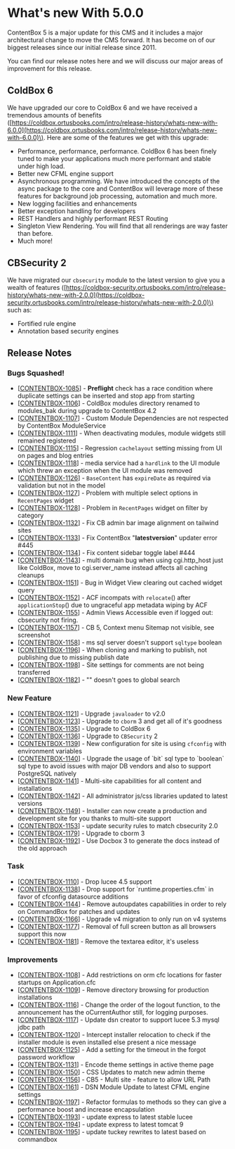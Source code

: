 # What's new With 5.0.0

ContentBox 5 is a major update for this CMS and it includes a major architectural change to move the CMS forward.  It has become on of our biggest releases since our initial release since 2011.

You can find our release notes here and we will discuss our major areas of improvement for this release.

## ColdBox 6

We have upgraded our core to ColdBox 6 and we have received a tremendous amounts of benefits \([https://coldbox.ortusbooks.com/intro/release-history/whats-new-with-6.0.0](https://coldbox.ortusbooks.com/intro/release-history/whats-new-with-6.0.0)\).  Here are some of the features we get with this upgrade:

* Performance, performance, performance.  ColdBox 6 has been finely tuned to make your applications much more performant and stable under high load.
* Better new CFML engine support
* Asynchronous programming.  We have introduced the concepts of the async package to the core and ContentBox will leverage more of these features for background job processing, automation and much more.
* New logging facilities and enhancements
* Better exception handling for developers
* REST Handlers and highly performant REST Routing
* Singleton View Rendering. You will find that all renderings are way faster than before.
* Much more!

## CBSecurity 2

We have migrated our `cbsecurity` module to the latest version to give you a wealth of features \([https://coldbox-security.ortusbooks.com/intro/release-history/whats-new-with-2.0.0](https://coldbox-security.ortusbooks.com/intro/release-history/whats-new-with-2.0.0)\) such as:

* Fortified rule engine
* Annotation based security engines

## Release Notes

### Bugs Squashed!

* \[[CONTENTBOX-1085](https://ortussolutions.atlassian.net/browse/CONTENTBOX-1085)\] - **Preflight** check has a race condition where duplicate settings can be inserted and stop app from starting
* \[[CONTENTBOX-1106](https://ortussolutions.atlassian.net/browse/CONTENTBOX-1106)\] - ColdBox modules directory renamed to modules\_bak during upgrade to ContentBox 4.2
* \[[CONTENTBOX-1107](https://ortussolutions.atlassian.net/browse/CONTENTBOX-1107)\] - Custom Module Dependencies are not respected by ContentBox ModuleService
* \[[CONTENTBOX-1111](https://ortussolutions.atlassian.net/browse/CONTENTBOX-1111)\] - When deactivating modules, module widgets still remained registered
* \[[CONTENTBOX-1115](https://ortussolutions.atlassian.net/browse/CONTENTBOX-1115)\] - Regression `cachelayout` setting missing from UI on pages and blog entries
* \[[CONTENTBOX-1118](https://ortussolutions.atlassian.net/browse/CONTENTBOX-1118)\] - media service had a `hardlink` to the UI module which threw an exception when the UI module was removed
* \[[CONTENTBOX-1126](https://ortussolutions.atlassian.net/browse/CONTENTBOX-1126)\] - `BaseContent` has `expireDate` as required via validation but not in the model
* \[[CONTENTBOX-1127](https://ortussolutions.atlassian.net/browse/CONTENTBOX-1127)\] - Problem with multiple select options in `RecentPages` widget
* \[[CONTENTBOX-1128](https://ortussolutions.atlassian.net/browse/CONTENTBOX-1128)\] - Problem in `RecentPages` widget on filter by category
* \[[CONTENTBOX-1132](https://ortussolutions.atlassian.net/browse/CONTENTBOX-1132)\] - Fix CB admin bar image alignment on tailwind sites
* \[[CONTENTBOX-1133](https://ortussolutions.atlassian.net/browse/CONTENTBOX-1133)\] - Fix ContentBox "**latestversion**" updater error \#445
* \[[CONTENTBOX-1134](https://ortussolutions.atlassian.net/browse/CONTENTBOX-1134)\] - Fix content sidebar toggle label \#444
* \[[CONTENTBOX-1143](https://ortussolutions.atlassian.net/browse/CONTENTBOX-1143)\] - multi domain bug when using cgi.http\_host just like ColdBox, move to cgi.server\_name instead affects all caching cleanups
* \[[CONTENTBOX-1151](https://ortussolutions.atlassian.net/browse/CONTENTBOX-1151)\] - Bug in Widget View clearing out cached widget query
* \[[CONTENTBOX-1152](https://ortussolutions.atlassian.net/browse/CONTENTBOX-1152)\] - ACF incompats with `relocate`\(\) after `applicationStop`\(\) due to ungraceful app metadata wiping by ACF
* \[[CONTENTBOX-1155](https://ortussolutions.atlassian.net/browse/CONTENTBOX-1155)\] - Admin Views Accessible even if logged out: cbsecurity not firing.
* \[[CONTENTBOX-1157](https://ortussolutions.atlassian.net/browse/CONTENTBOX-1157)\] - CB 5, Context menu Sitemap not visible, see screenshot
* \[[CONTENTBOX-1158](https://ortussolutions.atlassian.net/browse/CONTENTBOX-1158)\] - ms sql server doesn't support `sqltype` boolean
* \[[CONTENTBOX-1196](https://ortussolutions.atlassian.net/browse/CONTENTBOX-1196)\] - When cloning and marking to publish, not publishing due to missing publish date
* \[[CONTENTBOX-1198](https://ortussolutions.atlassian.net/browse/CONTENTBOX-1198)\] - Site settings for comments are not being transferred
* \[[CONTENTBOX-1182](https://ortussolutions.atlassian.net/browse/CONTENTBOX-1182)\] - "\" doesn't goes to global search

### New Feature

* \[[CONTENTBOX-1121](https://ortussolutions.atlassian.net/browse/CONTENTBOX-1121)\] - Upgrade `javaloader` to v2.0
* \[[CONTENTBOX-1123](https://ortussolutions.atlassian.net/browse/CONTENTBOX-1123)\] - Upgrade to `cborm` 3 and get all of it's goodness
* \[[CONTENTBOX-1135](https://ortussolutions.atlassian.net/browse/CONTENTBOX-1135)\] - Upgrade to ColdBox 6
* \[[CONTENTBOX-1136](https://ortussolutions.atlassian.net/browse/CONTENTBOX-1136)\] - Upgrade to `CBSecurity` 2
* \[[CONTENTBOX-1139](https://ortussolutions.atlassian.net/browse/CONTENTBOX-1139)\] - New configuration for site is using `cfconfig` with environment variables
* \[[CONTENTBOX-1140](https://ortussolutions.atlassian.net/browse/CONTENTBOX-1140)\] - Upgrade the usage of \`bit\` sql type to \`boolean\` sql type to avoid issues with major DB vendors and also to support PostgreSQL natively
* \[[CONTENTBOX-1141](https://ortussolutions.atlassian.net/browse/CONTENTBOX-1141)\] - Multi-site capabilities for all content and installations
* \[[CONTENTBOX-1142](https://ortussolutions.atlassian.net/browse/CONTENTBOX-1142)\] - All administrator js/css libraries updated to latest versions
* \[[CONTENTBOX-1149](https://ortussolutions.atlassian.net/browse/CONTENTBOX-1149)\] - Installer can now create a production and development site for you thanks to multi-site support
* \[[CONTENTBOX-1153](https://ortussolutions.atlassian.net/browse/CONTENTBOX-1153)\] - update security rules to match cbsecurity 2.0
* \[[CONTENTBOX-1179](https://ortussolutions.atlassian.net/browse/CONTENTBOX-1179)\] - Upgrade to cborm 3
* \[[CONTENTBOX-1192](https://ortussolutions.atlassian.net/browse/CONTENTBOX-1192)\] - Use Docbox 3 to generate the docs instead of the old approach

### Task

* \[[CONTENTBOX-1110](https://ortussolutions.atlassian.net/browse/CONTENTBOX-1110)\] - Drop lucee 4.5 support
* \[[CONTENTBOX-1138](https://ortussolutions.atlassian.net/browse/CONTENTBOX-1138)\] - Drop support for \`runtime.properties.cfm\` in favor of cfconfig datasource additions
* \[[CONTENTBOX-1144](https://ortussolutions.atlassian.net/browse/CONTENTBOX-1144)\] - Remove autoupdates capabilities in order to rely on CommandBox for patches and updates
* \[[CONTENTBOX-1166](https://ortussolutions.atlassian.net/browse/CONTENTBOX-1166)\] - Upgrade v4 migration to only run on v4 systems
* \[[CONTENTBOX-1177](https://ortussolutions.atlassian.net/browse/CONTENTBOX-1177)\] - Removal of full screen button as all browsers support this now
* \[[CONTENTBOX-1181](https://ortussolutions.atlassian.net/browse/CONTENTBOX-1181)\] - Remove the textarea editor, it's useless

### Improvements

* \[[CONTENTBOX-1108](https://ortussolutions.atlassian.net/browse/CONTENTBOX-1108)\] - Add restrictions on orm cfc locations for faster startups on Application.cfc
* \[[CONTENTBOX-1109](https://ortussolutions.atlassian.net/browse/CONTENTBOX-1109)\] - Remove directory browsing for production installations
* \[[CONTENTBOX-1116](https://ortussolutions.atlassian.net/browse/CONTENTBOX-1116)\] - Change the order of the logout function, to the announcement has the oCurrentAuthor still, for logging purposes.
* \[[CONTENTBOX-1117](https://ortussolutions.atlassian.net/browse/CONTENTBOX-1117)\] - Update dsn creator to support lucee 5.3 mysql jdbc path
* \[[CONTENTBOX-1120](https://ortussolutions.atlassian.net/browse/CONTENTBOX-1120)\] - Intercept installer relocation to check if the installer module is even installed else present a nice message
* \[[CONTENTBOX-1125](https://ortussolutions.atlassian.net/browse/CONTENTBOX-1125)\] - Add a setting for the timeout in the forgot password workflow
* \[[CONTENTBOX-1131](https://ortussolutions.atlassian.net/browse/CONTENTBOX-1131)\] - Encode theme settings in active theme page
* \[[CONTENTBOX-1150](https://ortussolutions.atlassian.net/browse/CONTENTBOX-1150)\] - CSS Updates to match new admin theme
* \[[CONTENTBOX-1156](https://ortussolutions.atlassian.net/browse/CONTENTBOX-1156)\] - CB5 - Multi site - feature to allow URL Path
* \[[CONTENTBOX-1161](https://ortussolutions.atlassian.net/browse/CONTENTBOX-1161)\] - DSN Module Update to latest CFML engine settings
* \[[CONTENTBOX-1197](https://ortussolutions.atlassian.net/browse/CONTENTBOX-1197)\] - Refactor formulas to methods so they can give a performance boost and increase encapsulation
* \[[CONTENTBOX-1193](https://ortussolutions.atlassian.net/browse/CONTENTBOX-1193)\] - update express to latest stable lucee
* \[[CONTENTBOX-1194](https://ortussolutions.atlassian.net/browse/CONTENTBOX-1194)\] - update express to latest tomcat 9
* \[[CONTENTBOX-1195](https://ortussolutions.atlassian.net/browse/CONTENTBOX-1195)\] - update tuckey rewrites to latest based on commandbox

